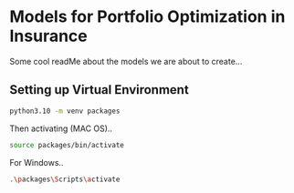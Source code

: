 # Models for Portfolio Optimization in Insurance

Some cool readMe about the models we are about to create...

## Setting up Virtual Environment

```sh
python3.10 -m venv packages 
```
Then activating (MAC OS)..
```sh
source packages/bin/activate
```
For Windows..
```sh
.\packages\Scripts\activate
```
